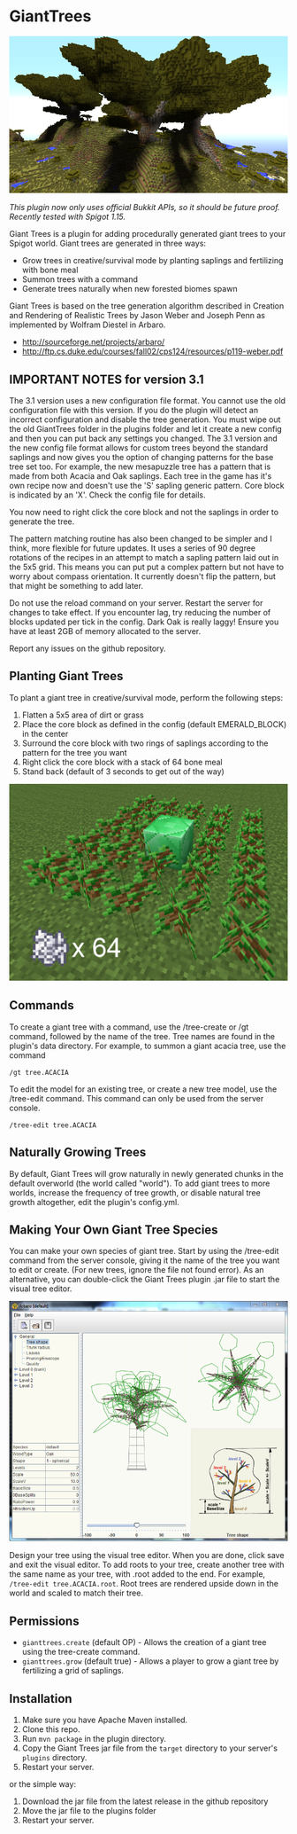 # GiantTrees

![Screenshot](doc/herotree.png)

_This plugin now only uses official Bukkit APIs, so it should be future proof. Recently tested with Spigot 1.15._

Giant Trees is a plugin for adding procedurally generated giant trees to your Spigot world. Giant trees are generated in 
three ways:

* Grow trees in creative/survival mode by planting saplings and fertilizing with bone meal
* Summon trees with a command
* Generate trees naturally when new forested biomes spawn

Giant Trees is based on the tree generation algorithm described in Creation and Rendering of Realistic Trees by 
Jason Weber and Joseph Penn as implemented by Wolfram Diestel in Arbaro.

* http://sourceforge.net/projects/arbaro/
* http://ftp.cs.duke.edu/courses/fall02/cps124/resources/p119-weber.pdf

## IMPORTANT NOTES for version 3.1
The 3.1 version uses a new configuration file format. You cannot use the old configuration file with this version.
If you do the plugin will detect an incorrect configuration and disable the tree generation. You must wipe out
the old GiantTrees folder in the plugins folder and let it create a new config and then you can put back any
settings you changed. The 3.1 version and the new config file format allows for custom trees beyond the standard
saplings and now gives you the option of changing patterns for the base tree set too. For example, the new mesapuzzle
tree has a pattern that is made from both Acacia and Oak saplings. Each tree in the game has it's own recipe now and
doesn't use the 'S' sapling generic pattern. Core block is indicated by an 'X'. Check the config file for details.

You now need to right click the core block and not the saplings in order to generate the tree.

The pattern matching routine has also been changed to be simpler and I think, more flexible for future updates.
It uses a series of 90 degree rotations of the recipes in an attempt to match a sapling pattern laid out in the 5x5
grid. This means you can put put a complex pattern but not have to worry about compass orientation. It currently
doesn't flip the pattern, but that might be something to add later.

Do not use the reload command on your server. Restart the server for changes to take effect.
If you encounter lag, try reducing the number of blocks updated per tick in the config. Dark Oak is really laggy!
Ensure you have at least 2GB of memory allocated to the server.

Report any issues on the github repository.

## Planting Giant Trees

To plant a giant tree in creative/survival mode, perform the following steps:

1. Flatten a 5x5 area of dirt or grass
1. Place the core block as defined in the config (default EMERALD_BLOCK) in the center
1. Surround the core block with two rings of saplings according to the pattern for the tree you want
1. Right click the core block with a stack of 64 bone meal
1. Stand back (default of 3 seconds to get out of the way)


![Screenshot](doc/planting.png)

## Commands
To create a giant tree with a command, use the /tree-create or /gt command, followed by the name of the tree. Tree names 
are found in the plugin's data directory. For example, to summon a giant acacia tree, use the command

```
/gt tree.ACACIA
```

To edit the model for an existing tree, or create a new tree model, use the /tree-edit command. This command can only 
be used from the server console.

```
/tree-edit tree.ACACIA
```

## Naturally Growing Trees

By default, Giant Trees will grow naturally in newly generated chunks in the default overworld (the world called 
"world"). To add giant trees to more worlds, increase the frequency of tree growth, or disable natural tree growth
altogether, edit the plugin's config.yml.

## Making Your Own Giant Tree Species

You can make your own species of giant tree. Start by using the /tree-edit command from the server console, giving it
the name of the tree you want to edit or create. (For new trees, ignore the file not found error). As an alternative,
you can double-click the Giant Trees plugin .jar file to start the visual tree editor.

![Screenshot](doc/arbaro.png)

Design your tree using the visual tree editor. When you are done, click save and exit the visual editor. To add roots to
your tree, create another tree with the same name as your tree, with .root added to the end. For example, 
`/tree-edit tree.ACACIA.root`. Root trees are rendered upside down in the world and scaled to match their tree.

## Permissions

* `gianttrees.create` (default OP) - Allows the creation of a giant tree using the tree-create command.
* `gianttrees.grow` (default true) - Allows a player to grow a giant tree by fertilizing a grid of saplings.

## Installation

1. Make sure you have Apache Maven installed.
1. Clone this repo.
1. Run `mvn package` in the plugin directory.
1. Copy the Giant Trees jar file from the `target` directory to your server's `plugins` directory.
1. Restart your server.

or the simple way:

1. Download the jar file from the latest release in the github repository
1. Move the jar file to the plugins folder
1. Restart your server.
